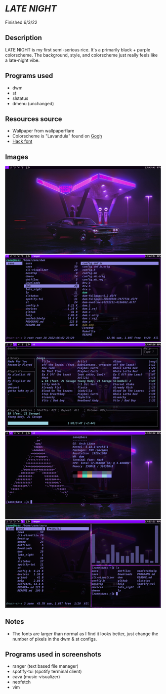 # ***LATE NIGHT***
Finished 6/3/22
## Description
LATE NIGHT is my first semi-serious rice. It's a primarily black + purple colorscheme. The background, style, and colorscheme just really feels like a late-night vibe. 

## Programs used
- dwm
- st
- slstatus
- dmenu (unchanged)  

## Resources source
- Wallpaper from wallpaperflare
- Colorscheme is "Lavandula" found on [Gogh](https://gogh-co.github.io/Gogh/)
- [Hack font](https://github.com/source-foundry/Hack)

## Images
![image 1](https://github.com/bogogion/dotfiles/blob/main/images/late_night_1.png)
![image 2](https://github.com/bogogion/dotfiles/blob/main/images/late_night_2.png)
![image 3](https://github.com/bogogion/dotfiles/blob/main/images/late_night_3.png)
![image 4](https://github.com/bogogion/dotfiles/blob/main/images/late_night_4.png)
![image 5](https://github.com/bogogion/dotfiles/blob/main/images/late_night_5.png)

## Notes
- The fonts are larger than normal as I find it looks better, just change the number of pixels in the dwm & st configs. 

## Programs used in screenshots
- ranger (text based file manager)
- spotify-tui (spotify terminal client)
- cava (music-visualizer)
- neofetch
- vim
